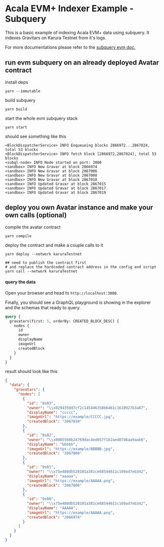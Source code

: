 # Acala EVM+ Indexer Example - Subquery

This is a basic example of indexing Acala EVM+ data using subquery. It indexes Gravitars on Karura Testnet from it's logs.

For more documentations please refer to the [subquery evm doc.](https://academy.subquery.network/quickstart/quickstart_chains/ethereum-gravatar.html)
## run evm subquery on an already deployed Avatar contract
install deps
```
yarn --immutable 
```

build subquery
```
yarn build
```

start the whole evm subquery stack
```
yarn start
```

should see something like this
```
<BlockDispatcherService> INFO Enqueueing blocks 2866972...2867024, total 53 blocks
<BlockDispatcherService> INFO fetch block [2866972,2867024], total 53 blocks
<subql-node> INFO Node started on port: 3000
<sandbox> INFO New Gravar at block 2866974
<sandbox> INFO New Gravar at block 2867006
<sandbox> INFO New Gravar at block 2867008
<sandbox> INFO New Gravar at block 2867010
<sandbox> INFO Updated Gravar at block 2867015
<sandbox> INFO Updated Gravar at block 2867017
<sandbox> INFO Updated Gravar at block 2867019
```

## deploy you own Avatar instance and make your own calls (optional)
compile the avatar contract
```
yarn compile
```

deploy the contract and make a couple calls to it
```
yarn deploy --network karuraTestnet

## need to publish the contract first
# and replace the hardcoded contract address in the config and script
yarn call --network karuraTestnet
```

#### query the data

Open your browser and head to `http://localhost:3000`.

Finally, you should see a GraphQL playground is showing in the explorer and the schemas that ready to query.

```graphql
query {
  gravatars(first: 5, orderBy: CREATED_BLOCK_DESC) {
    nodes {
      id
      owner
      displayName
      imageUrl
      createdBlock
    }
  }
}
```

result should look like this
```json
{
  "data": {
    "gravatars": {
      "nodes": [
        {
          "id": "0x03",
          "owner": "\\x0294350d7cf2c145446358b6461c1610927b3a87",
          "displayName": "ccccc",
          "imageUrl": "https://example/CCCCC.jpg",
          "createdBlock": "2867010"
        },
        {
          "id": "0x02",
          "owner": "\\x0085560b24769dac4ed057f1b2ae40746aa9aab6",
          "displayName": "bbbbb",
          "imageUrl": "https://example/BBBBB.jpg",
          "createdBlock": "2867008"
        },
        {
          "id": "0x01",
          "owner": "\\x75e480db528101a381ce68544611c169ad7eb342",
          "displayName": "aaaaa",
          "imageUrl": "https://example/AAAAA.png",
          "createdBlock": "2867006"
        },
        {
          "id": "0x00",
          "owner": "\\x75e480db528101a381ce68544611c169ad7eb342",
          "displayName": "AAAAA",
          "imageUrl": "https://example/AAAAA.png",
          "createdBlock": "2866974"
        }
      ]
    }
  }
}
```

